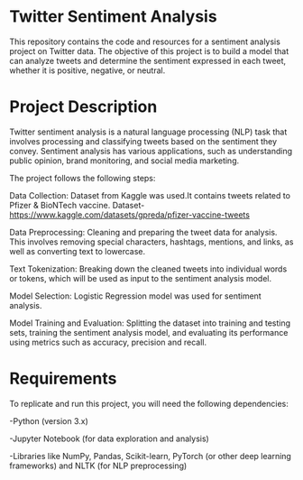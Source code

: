 # Twitter Sentiment Analysis
This repository contains the code and resources for a sentiment analysis project on Twitter data.
The objective of this project is to build a model that can analyze tweets and determine the sentiment expressed in each tweet, whether it is positive, negative, or neutral.


# Project Description
Twitter sentiment analysis is a natural language processing (NLP) task that involves processing and classifying tweets based on the sentiment they convey. Sentiment analysis has various applications, such as understanding public opinion, brand monitoring, and social media marketing.

The project follows the following steps:

Data Collection: Dataset from Kaggle was used.It contains tweets related to Pfizer & BioNTech vaccine.
Dataset- https://www.kaggle.com/datasets/gpreda/pfizer-vaccine-tweets 

Data Preprocessing: Cleaning and preparing the tweet data for analysis. This involves removing special characters, hashtags, mentions, and links, as well as converting text to lowercase.

Text Tokenization: Breaking down the cleaned tweets into individual words or tokens, which will be used as input to the sentiment analysis model.

Model Selection: Logistic Regression model was used for sentiment analysis.

Model Training and Evaluation: Splitting the dataset into training and testing sets, training the sentiment analysis model, and evaluating its performance using metrics such as accuracy, precision and recall.

# Requirements
To replicate and run this project, you will need the following dependencies:

-Python (version 3.x)

-Jupyter Notebook (for data exploration and analysis)

-Libraries like NumPy, Pandas, Scikit-learn, PyTorch (or other deep learning frameworks) and NLTK (for NLP preprocessing)
